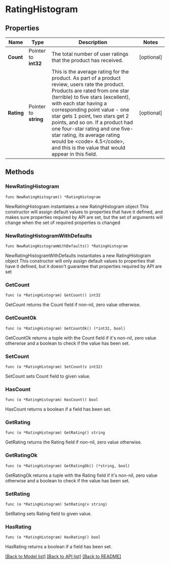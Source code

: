 # RatingHistogram

## Properties

Name | Type | Description | Notes
------------ | ------------- | ------------- | -------------
**Count** | Pointer to **int32** | The total number of user ratings that the product has received. | [optional] 
**Rating** | Pointer to **string** | This is the average rating for the product. As part of a product review, users rate the product. Products are rated from one star (terrible) to five stars (excellent), with each star having a corresponding point value - one star gets 1 point, two stars get 2 points, and so on. If a product had one four-star rating and one five-star rating, its average rating would be &lt;code&gt; 4.5&lt;/code&gt;, and this is the value that would appear in this field. | [optional] 

## Methods

### NewRatingHistogram

`func NewRatingHistogram() *RatingHistogram`

NewRatingHistogram instantiates a new RatingHistogram object
This constructor will assign default values to properties that have it defined,
and makes sure properties required by API are set, but the set of arguments
will change when the set of required properties is changed

### NewRatingHistogramWithDefaults

`func NewRatingHistogramWithDefaults() *RatingHistogram`

NewRatingHistogramWithDefaults instantiates a new RatingHistogram object
This constructor will only assign default values to properties that have it defined,
but it doesn't guarantee that properties required by API are set

### GetCount

`func (o *RatingHistogram) GetCount() int32`

GetCount returns the Count field if non-nil, zero value otherwise.

### GetCountOk

`func (o *RatingHistogram) GetCountOk() (*int32, bool)`

GetCountOk returns a tuple with the Count field if it's non-nil, zero value otherwise
and a boolean to check if the value has been set.

### SetCount

`func (o *RatingHistogram) SetCount(v int32)`

SetCount sets Count field to given value.

### HasCount

`func (o *RatingHistogram) HasCount() bool`

HasCount returns a boolean if a field has been set.

### GetRating

`func (o *RatingHistogram) GetRating() string`

GetRating returns the Rating field if non-nil, zero value otherwise.

### GetRatingOk

`func (o *RatingHistogram) GetRatingOk() (*string, bool)`

GetRatingOk returns a tuple with the Rating field if it's non-nil, zero value otherwise
and a boolean to check if the value has been set.

### SetRating

`func (o *RatingHistogram) SetRating(v string)`

SetRating sets Rating field to given value.

### HasRating

`func (o *RatingHistogram) HasRating() bool`

HasRating returns a boolean if a field has been set.


[[Back to Model list]](../README.md#documentation-for-models) [[Back to API list]](../README.md#documentation-for-api-endpoints) [[Back to README]](../README.md)


